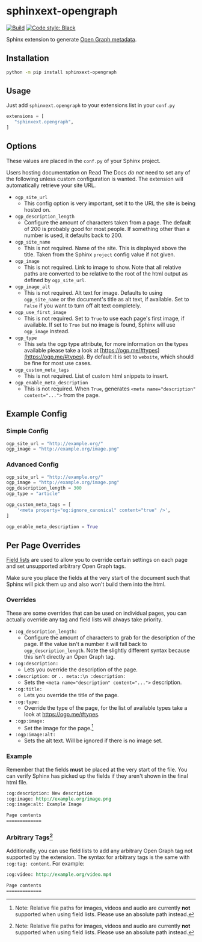 # sphinxext-opengraph

[![Build](https://github.com/wpilibsuite/sphinxext-opengraph/workflows/Test%20and%20Deploy/badge.svg)](https://github.com/wpilibsuite/sphinxext-opengraph/actions)
[![Code style: Black](https://img.shields.io/badge/code%20style-Black-000000.svg)](https://github.com/psf/black)

Sphinx extension to generate [Open Graph metadata](https://ogp.me/).

## Installation

```sh
python -m pip install sphinxext-opengraph
```

## Usage
Just add `sphinxext.opengraph` to your extensions list in your `conf.py`

```python
extensions = [
   "sphinxext.opengraph",
]
```
## Options
These values are placed in the `conf.py` of your Sphinx project.

Users hosting documentation on Read The Docs *do not* need to set any of the following unless custom configuration is wanted. The extension will automatically retrieve your site URL.

* `ogp_site_url`
    * This config option is very important, set it to the URL the site is being hosted on. 
* `ogp_description_length`
    * Configure the amount of characters taken from a page. The default of 200 is probably good for most people. If something other than a number is used, it defaults back to 200. 
* `ogp_site_name`
    * This is not required. Name of the site. This is displayed above the title.  Taken from the Sphinx `project` config value if not given.
* `ogp_image`
    * This is not required. Link to image to show. Note that all relative paths are converted to be relative to the root of the html output as defined by `ogp_site_url`.
* `ogp_image_alt`
    * This is not required. Alt text for image. Defaults to using `ogp_site_name` or the document's title as alt text, if available. Set to `False` if you want to turn off alt text completely.
* `ogp_use_first_image`
    * This is not required. Set to `True` to use each page's first image, if available. If set to `True` but no image is found, Sphinx will use `ogp_image` instead.
* `ogp_type`
    * This sets the ogp type attribute, for more information on the types available please take a look at [https://ogp.me/#types](https://ogp.me/#types). By default it is set to `website`, which should be fine for most use cases.
* `ogp_custom_meta_tags`
    * This is not required. List of custom html snippets to insert.
* `ogp_enable_meta_description`
    * This is not required. When `True`, generates `<meta name="description" content="...">` from the page.

## Example Config

### Simple Config

```python
ogp_site_url = "http://example.org/"
ogp_image = "http://example.org/image.png"
```

### Advanced Config

```python
ogp_site_url = "http://example.org/"
ogp_image = "http://example.org/image.png"
ogp_description_length = 300
ogp_type = "article"

ogp_custom_meta_tags = [
    '<meta property="og:ignore_canonical" content="true" />',
]

ogp_enable_meta_description = True
```

## Per Page Overrides
[Field lists](https://www.sphinx-doc.org/en/master/usage/restructuredtext/field-lists.html) are used to allow you to override certain settings on each page and set unsupported arbitrary Open Graph tags.

Make sure you place the fields at the very start of the document such that Sphinx will pick them up and also won't build them into the html.

### Overrides
These are some overrides that can be used on individual pages, you can actually override any tag and field lists will always take priority.

* `:og_description_length:`
  * Configure the amount of characters to grab for the description of the page. If the value isn't a number it will fall back to `ogp_description_length`. Note the slightly different syntax because this isn't directly an Open Graph tag.
* `:og:description:`
  * Lets you override the description of the page.
* `:description:` or `.. meta::\n :description:`
  * Sets the `<meta name="description" content="...">` description.
* `:og:title:`
  * Lets you override the title of the page.
* `:og:type:`
  * Override the type of the page, for the list of available types take a look at https://ogp.me/#types.
* `:ogp:image:`
  * Set the image for the page.[^1]
* `:ogp:image:alt:`
  * Sets the alt text. Will be ignored if there is no image set.

### Example
Remember that the fields **must** be placed at the very start of the file. You can verify Sphinx has picked up the fields if they aren't shown in the final html file.

```rst
:og:description: New description
:og:image: http://example.org/image.png
:og:image:alt: Example Image

Page contents
=============
```

### Arbitrary Tags[^1]
Additionally, you can use field lists to add any arbitrary Open Graph tag not supported by the extension. The syntax for arbitrary tags is the same with `:og:tag: content`. For example:

```rst
:og:video: http://example.org/video.mp4

Page contents
=============
```

[^1]: Note: Relative file paths for images, videos and audio are currently **not** supported when using field lists. Please use an absolute path instead.
